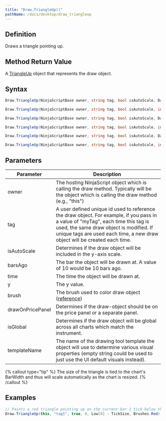 ```yaml
---
title: "Draw.TriangleUp()"
pathName: /docs/desktop/draw_triangleup
---
```


## Definition

Draws a triangle pointing up.

## Method Return Value

A [TriangleUp](/docs/desktop/triangleup) object that represents the draw object.

## Syntax

```csharp
Draw.TriangleUp(NinjaScriptBase owner, string tag, bool isAutoScale, DateTime time, double y, Brush brush)

Draw.TriangleUp(NinjaScriptBase owner, string tag, bool isAutoScale, int barsAgo, double y, Brush brush)

Draw.TriangleUp(NinjaScriptBase owner, string tag, bool isAutoScale, DateTime time, double y, Brush brush, bool drawOnPricePanel)

Draw.TriangleUp(NinjaScriptBase owner, string tag, bool isAutoScale, int barsAgo, double y, Brush brush, bool drawOnPricePanel)

Draw.TriangleUp(NinjaScriptBase owner, string tag, bool isAutoScale, DateTime time, double y, bool isGlobal, string templateName)

Draw.TriangleUp(NinjaScriptBase owner, string tag, bool isAutoScale, int barsAgo, double y, bool isGlobal, string templateName)
```

## Parameters

| Parameter | Description |
| --- | --- |
| owner | The hosting NinjaScript object which is calling the draw method. Typically will be the object which is calling the draw method (e.g., "this") |
| tag | A user defined unique id used to reference the draw object. For example, if you pass in a value of "myTag", each time this tag is used, the same draw object is modified. If unique tags are used each time, a new draw object will be created each time. |
| isAutoScale | Determines if the draw object will be included in the y-axis scale. |
| barsAgo | The bar the object will be drawn at. A value of 10 would be 10 bars ago. |
| time | The time the object will be drawn at. |
| y | The y value. |
| brush | The brush used to color draw object ([reference](https://msdn.microsoft.com/en-us/library/system.windows.media.brushes%28v=vs.110%29.aspx)) |
| drawOnPricePanel | Determines if the draw-object should be on the price panel or a separate panel. |
| isGlobal | Determines if the draw object will be global across all charts which match the instrument. |
| templateName | The name of the drawing tool template the object will use to determine various visual properties (empty string could be used to just use the UI default visuals instead). |

{% callout type="tip" %}
The size of the triangle is tied to the chart's BarWidth and thus will scale automatically as the chart is resized.
{% /callout %}

## Examples

```csharp
// Paints a red triangle pointing up on the current bar 1 tick below the low
Draw.TriangleUp(this, "tag1", true, 0, Low[0] - TickSize, Brushes.Red);
```
